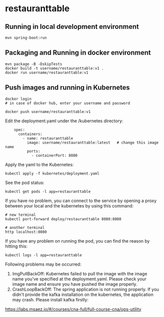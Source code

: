 # restauranttable

## Running in local development environment

```
mvn spring-boot:run
```

## Packaging and Running in docker environment

```
mvn package -B -DskipTests
docker build -t username/restauranttable:v1 .
docker run username/restauranttable:v1
```

## Push images and running in Kubernetes

```
docker login 
# in case of docker hub, enter your username and password

docker push username/restauranttable:v1
```

Edit the deployment.yaml under the /kubernetes directory:
```
    spec:
      containers:
        - name: restauranttable
          image: username/restauranttable:latest   # change this image name
          ports:
            - containerPort: 8080

```

Apply the yaml to the Kubernetes:
```
kubectl apply -f kubernetes/deployment.yaml
```

See the pod status:
```
kubectl get pods -l app=restauranttable
```

If you have no problem, you can connect to the service by opening a proxy between your local and the kubernetes by using this command:
```
# new terminal
kubectl port-forward deploy/restauranttable 8080:8080

# another terminal
http localhost:8080
```

If you have any problem on running the pod, you can find the reason by hitting this:
```
kubectl logs -l app=restauranttable
```

Following problems may be occurred:

1. ImgPullBackOff:  Kubernetes failed to pull the image with the image name you've specified at the deployment.yaml. Please check your image name and ensure you have pushed the image properly.
1. CrashLoopBackOff: The spring application is not running properly. If you didn't provide the kafka installation on the kubernetes, the application may crash. Please install kafka firstly:

https://labs.msaez.io/#/courses/cna-full/full-course-cna/ops-utility


